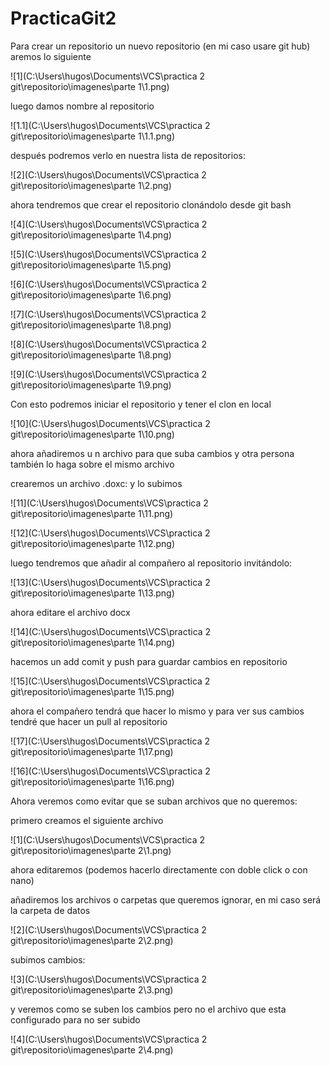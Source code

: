 # PracticaGit2 

Para crear un repositorio un nuevo repositorio (en mi caso usare git hub) aremos lo siguiente

![1](C:\Users\hugos\Documents\VCS\practica 2 git\repositorio\imagenes\parte 1\1.png)

luego damos nombre al repositorio

![1.1](C:\Users\hugos\Documents\VCS\practica 2 git\repositorio\imagenes\parte 1\1.1.png)



después podremos verlo en nuestra lista de repositorios:

![2](C:\Users\hugos\Documents\VCS\practica 2 git\repositorio\imagenes\parte 1\2.png)



ahora tendremos que crear el repositorio clonándolo desde git bash

![4](C:\Users\hugos\Documents\VCS\practica 2 git\repositorio\imagenes\parte 1\4.png)



![5](C:\Users\hugos\Documents\VCS\practica 2 git\repositorio\imagenes\parte 1\5.png)



![6](C:\Users\hugos\Documents\VCS\practica 2 git\repositorio\imagenes\parte 1\6.png)

![7](C:\Users\hugos\Documents\VCS\practica 2 git\repositorio\imagenes\parte 1\8.png)



![8](C:\Users\hugos\Documents\VCS\practica 2 git\repositorio\imagenes\parte 1\8.png)



![9](C:\Users\hugos\Documents\VCS\practica 2 git\repositorio\imagenes\parte 1\9.png)

Con esto podremos iniciar el repositorio y tener el clon en local 

![10](C:\Users\hugos\Documents\VCS\practica 2 git\repositorio\imagenes\parte 1\10.png)

ahora añadiremos u n archivo para que suba cambios y otra persona también lo haga sobre el mismo archivo 

crearemos un archivo .doxc: y lo subimos 

![11](C:\Users\hugos\Documents\VCS\practica 2 git\repositorio\imagenes\parte 1\11.png)

![12](C:\Users\hugos\Documents\VCS\practica 2 git\repositorio\imagenes\parte 1\12.png)



luego tendremos que añadir al compañero al repositorio invitándolo:



![13](C:\Users\hugos\Documents\VCS\practica 2 git\repositorio\imagenes\parte 1\13.png)

ahora editare el archivo docx

![14](C:\Users\hugos\Documents\VCS\practica 2 git\repositorio\imagenes\parte 1\14.png)

hacemos un add comit y push para guardar cambios en repositorio

![15](C:\Users\hugos\Documents\VCS\practica 2 git\repositorio\imagenes\parte 1\15.png)



ahora el compañero tendrá que hacer lo mismo y para ver sus cambios tendré que hacer un pull al repositorio

 ![17](C:\Users\hugos\Documents\VCS\practica 2 git\repositorio\imagenes\parte 1\17.png)

![16](C:\Users\hugos\Documents\VCS\practica 2 git\repositorio\imagenes\parte 1\16.png)





Ahora veremos como evitar que se suban archivos que no queremos:

primero creamos el siguiente archivo

![1](C:\Users\hugos\Documents\VCS\practica 2 git\repositorio\imagenes\parte 2\1.png)



ahora editaremos (podemos hacerlo directamente con doble click o con nano)

añadiremos los archivos o carpetas que queremos ignorar, en mi caso será la carpeta de datos

![2](C:\Users\hugos\Documents\VCS\practica 2 git\repositorio\imagenes\parte 2\2.png)

subimos cambios:

![3](C:\Users\hugos\Documents\VCS\practica 2 git\repositorio\imagenes\parte 2\3.png)

y veremos como se suben los cambios pero no el archivo que esta configurado para no ser subido 

![4](C:\Users\hugos\Documents\VCS\practica 2 git\repositorio\imagenes\parte 2\4.png)